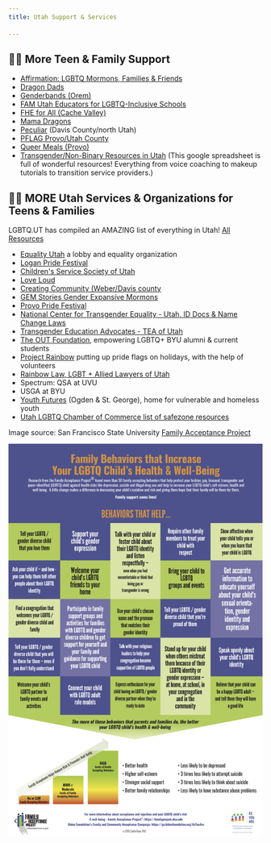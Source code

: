 ```yaml
---
title: Utah Support & Services

---
```


## 🏳️‍🌈 More Teen & Family Support 

- [Affirmation: LGBTQ Mormons, Families & Friends](https://affirmation.org)
- [Dragon Dads](https://www.facebook.com/DragonDads/)  
- [Genderbands (Orem)](https://www.genderbands.org)  
- [FAM Utah Educators for LGBTQ-Inclusive Schools](https://utahfam.org) 
- [FHE for All (Cache Valley)](https://instagram.com/fheforall_cachevalley?igshid=1hjkd3qn298x3) 
- [Mama Dragons](https://mamadragons.org) 
- [Peculiar](https://www.thepeculiar.org) (Davis County/north Utah) 
- [PFLAG Provo/Utah County](https://pflag.org/chapter/pflag-provoutah-county)
- [Queer Meals (Provo)](http://queermeals.com)  
- [Transgender/Non-Binary Resources in Utah](https://docs.google.com/spreadsheets/d/1kQYuPvZt4YCQhYqsrXIZ3JsT3K5gAqNxfnf-hfjgPlA/edit#gid=1608475125) (This google spreadsheet is full of wonderful resources! Everything from voice coaching to makeup tutorials to transition service providers.)


## 🏳️‍🌈 MORE Utah Services & Organizations for Teens & Families  

LGBTQ.UT has compiled an AMAZING list of everything in Utah! [All Resources](https://lgbtqut.com/dl/ewAiAHQAIgA6ADAALAAiAHMAIgA6ACIAbQBlAG4AdQAtADcAMAA3ADYAMAA4ADQAOAAtADcANwBmAGUALQA0ADMAYQA2AC0AOAA4AGYAMAAtAGMAMAA2AGEANwBiAGYAMABlADMAOAA0AC0AYwBiADAAZgA5AGEANwBmAGEAMgA3AGEAMwA4ADAAYwAxAGYAOABmADEAOQA1AGMAMgBhADAANwBiADIAOQA4ACIALAAiAHIAIgA6ACIAYQAuAEYALgBKAEoAZgBsAEsAUgBoAFcAUQAzAC4AaAB3AFEAYwBBAEQAWgBBACIALAAiAG4AIgA6ACIAQQBsAGwAIABSAGUAcwBvAHUAcgBjAGUAcwAiAH0A/full) 

- [Equality Utah](www.equalityutah.org) a lobby and equality organization 
- [Logan Pride Festival](https://www.facebook.com/loganprideUT/)
- [Children's Service Society of Utah](https://cssutah.org)
- [Love Loud](https://loveloudfest.com/foundation)
- [Creating Community (Weber/Davis county](https://www.facebook.com/MusicFan7737)
- [GEM Stories Gender Expansive Mormons](https://genderexpansivemormons.tumblr.com/) 
- [Provo Pride Festival](https://www.provopride.org)
- [National Center for Transgender Equality - Utah, ID Docs & Name Change Laws](https://transequality.org/documents/state/utah)
- [Transgender Education Advocates - TEA of Utah](http://www.teaofutah.org)
- [The OUT Foundation](https://www.theout.foundation), empowering LGBTQ+ BYU alumni & current students 
- [Project Rainbow](https://www.projectrainbowutah.org) putting up pride flags on holidays, with the help of volunteers
- [Rainbow Law, LGBT + Allied Lawyers of Utah](http://www.lgbtutahlawyers.com/directory)
- Spectrum: QSA at UVU
- USGA at BYU 
- [Youth Futures](https://www.youthfuturesutah.org) (Ogden & St. George), home for vulnerable and homeless youth 
- [Utah LGBTQ Chamber of Commerce list of safezone resources](https://www.utahlgbtqchamber.org/lgbtq-safezone-resources/) 


Image source: San Francisco State University [Family Acceptance Project](https://familyproject.sfsu.edu)

![Image source: San Francisco State University Family Acceptance Project](/files/Acceptance_Poster_website.jpg)


